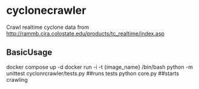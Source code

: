 # cyclonecrawler
Crawl realtime cyclone data from http://rammb.cira.colostate.edu/products/tc_realtime/index.asp

BasicUsage
------------
docker compose up -d
docker run -i -t {image_name} /bin/bash
python -m unittest cyclonrcrawler/tests.py ##runs tests
python core.py ##starts crawling
